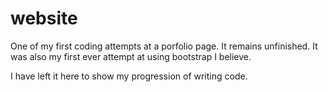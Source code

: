 # website

One of my first coding attempts at a porfolio page. It remains unfinished. It was also my first ever attempt at using bootstrap I believe.

I have left it here to show my progression of writing code. 
